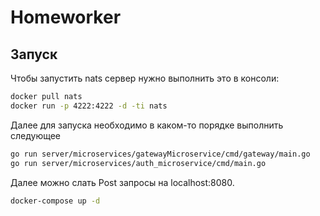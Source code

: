 # Homeworker
## Запуск
Чтобы запустить nats сервер нужно выполнить это в консоли:
```bash
docker pull nats
docker run -p 4222:4222 -d -ti nats
```
Далее для запуска необходимо в каком-то порядке выполнить следующее
```bash
go run server/microservices/gatewayMicroservice/cmd/gateway/main.go
go run server/microservices/auth_microservice/cmd/main.go
```
Далее можно слать Post запросы на localhost:8080.
```bash
docker-compose up -d
```